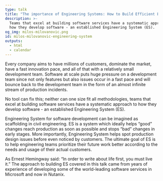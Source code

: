 ```yaml
---
type: talk
title: "The importance of Engineering Systems: How to Build Efficient Engineering Teams"
description: >-
  Teams that excel at building software services have a systematic approach to
  how they develop software - an established Engineering System (ES).
og_img: milos-milovanovic.png
id: milos-milovanovic-engineering-system
outputs:
  - html
  - calendar
---
```


Every company aims to have millions of customers, dominate the market, have a fast innovation pace, and all of that with a relatively small development team. Software at scale puts huge pressure on a development team since not only features but also issues occur in a fast pace and will bounce back to the development team in the form of an almost infinite stream of production incidents.

No tool can fix this; neither can one size fit all methodologies, teams that excel at building software services have a systematic approach to how they develop software - an established Engineering System (ES).

Engineering System for software development can be imagined as scaffolding in civil engineering. ES is a system which ideally helps “good” changes reach production as soon as possible and stops “bad” changes in early stages. More importantly, Engineering System helps spot production design issues before even noticed by customers. The ultimate goal of ES is to help engineering teams prioritize their future work better according to the needs and usage of their actual customers.

As Ernest Hemingway said: “In order to write about life first, you must live it.” The approach to building ES covered in this talk came from years of experience of developing some of the world-leading software services in Microsoft and now in Nutanix.
